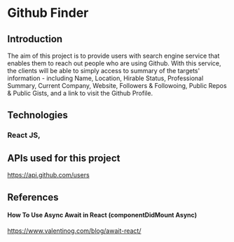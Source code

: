 # Github Finder
## Introduction
The aim of this project is to provide users with search engine service that enables them to reach out people who are using Github.
With this service, the clients will be able to simply access to summary of the targets' information - including Name, Location, Hirable Status, Professional Summary, Current Company, Website, Followers & Followoing, Public Repos & Public Gists, and a link to visit the Github Profile.

## Technologies
### React JS, 

## APIs used for this project
https://api.github.com/users

## References
#### How To Use Async Await in React (componentDidMount Async)
https://www.valentinog.com/blog/await-react/
